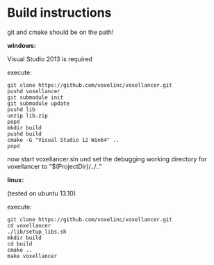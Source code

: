 Build instructions
==================

git and cmake should be on the path!

**windows:**

Visual Studio 2013 is required

execute:

    git clone https://github.com/voxelinc/voxellancer.git
    pushd voxellancer
    git submodule init
    git submodule update
    pushd lib
    unzip lib.zip
    popd
    mkdir build
    pushd build
    cmake -G "Visual Studio 12 Win64" ..
    popd

now start voxellancer.sln und set the debugging working directory for voxellancer to "$(ProjectDir)/../.."

**linux:**

(tested on ubuntu 13.10)

execute:

    git clone https://github.com/voxelinc/voxellancer.git
    cd voxellancer
    ./lib/setup_libs.sh
    mkdir build
    cd build
    cmake ..
    make voxellancer
